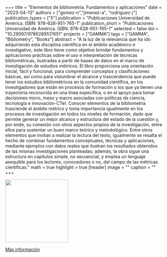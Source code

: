 +++
title = "Elementos de bibliometría. Fundamentos y aplicaciones"
date = "2023-04-13"
authors = ["gomez-n","jimenez-a", "rodriguez-j"]
publication_types = ["5"]
publication = "Publicaciones Universidad de América. ISBN: 978-628-951-765-1"
publication_short = "Publicaciones Universidad de América. ISBN: 978-628-951-765-1"
selected = false
doi = "10.29097/9786289517651"
projects = ["GAMMA"]
tags = ["GAMMA", "Bibliometry", "Books"]
abstract = "A la luz de la relevancia que ha ido adquiriendo esta disciplina científica en el ámbito académico e investigativo, este libro tiene como objetivo brindar fundamentos y aplicaciones prácticas sobre el uso e interpretación de técnicas bibliométricas, ilustradas a partir de bases de datos en el marco de investigación de estudios métricos. El libro proporciona una orientación inicial, fácil y funcional, para comprender conceptos y clasificaciones básicas, así como para vislumbrar el alcance y trascendencia que puede tener los estudios bibliométricos en la comunidad científica, en los investigadores que están en procesos de formación o los que ya tienen una trayectoria reconocida en una línea específica, o en el apoyo para tomar decisiones micro, meso y macro asociadas con políticas de ciencia, tecnología e innovación-CTeI. Conocer elementos de la bibliometría trasciende el ámbito métrico y toma importancia igualmente en los procesos de investigación en todos los niveles de formación, dado que permite generar un mejor alcance y estructura del estado de la cuestión y, por ende, su conexión con otros aspectos propios de la investigación, entre ellos para sustentar un buen marco teórico y metodológico. Entre otros elementos que invitan a realizar la lectura del texto, igualmente se resalta el hecho de combinar fundamentos conceptuales, técnicas y aplicaciones, mediante ejemplos con datos reales que ilustran los resultados obtenidos de las mismas investigaciones planteadas; además, la obra sigue una estructura en capítulos simple, no secuencial, y emplea un lenguaje asequible para los lectores, conocedores o no, del campo de las métricas científicas."
math = true
highlight = true
[header]
image = ""
caption = ""
+++


<img src="https://editorial.uamerica.edu.co/public/presses/1/submission_26_26_coverImage_es_ES_t.png" width= 200>

[Más información](https://editorial.uamerica.edu.co/index.php/editorial/catalog/book/26)

